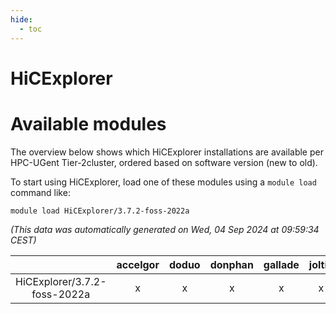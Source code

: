 ```yaml
---
hide:
  - toc
---
```


HiCExplorer
===========

# Available modules


The overview below shows which HiCExplorer installations are available per HPC-UGent Tier-2cluster, ordered based on software version (new to old).

To start using HiCExplorer, load one of these modules using a `module load` command like:

```shell
module load HiCExplorer/3.7.2-foss-2022a
```

*(This data was automatically generated on Wed, 04 Sep 2024 at 09:59:34 CEST)*  

| |accelgor|doduo|donphan|gallade|joltik|shinx|skitty|
| :---: | :---: | :---: | :---: | :---: | :---: | :---: | :---: |
|HiCExplorer/3.7.2-foss-2022a|x|x|x|x|x|-|x|
